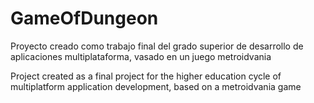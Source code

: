 # GameOfDungeon
Proyecto creado como trabajo final del grado superior de desarrollo de aplicaciones multiplataforma, vasado en un juego metroidvania

Project created as a final project for the higher education cycle of multiplatform application development, based on a metroidvania game
